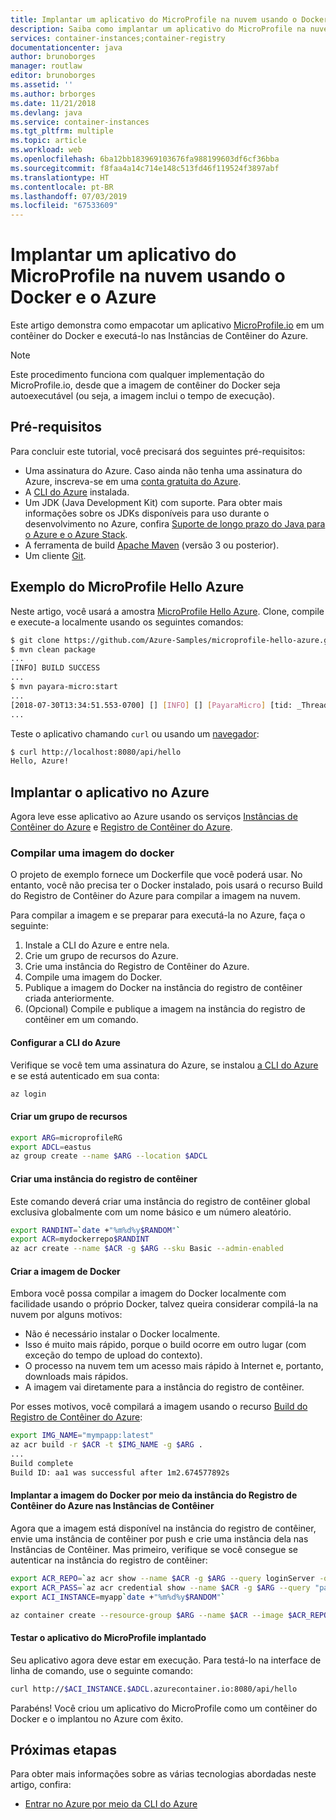 ```yaml
---
title: Implantar um aplicativo do MicroProfile na nuvem usando o Docker e o Azure
description: Saiba como implantar um aplicativo do MicroProfile na nuvem usando o Docker e as Instâncias de Contêiner do Azure.
services: container-instances;container-registry
documentationcenter: java
author: brunoborges
manager: routlaw
editor: brunoborges
ms.assetid: ''
ms.author: brborges
ms.date: 11/21/2018
ms.devlang: java
ms.service: container-instances
ms.tgt_pltfrm: multiple
ms.topic: article
ms.workload: web
ms.openlocfilehash: 6ba12bb183969103676fa988199603df6cf36bba
ms.sourcegitcommit: f8faa4a14c714e148c513fd46f119524f3897abf
ms.translationtype: HT
ms.contentlocale: pt-BR
ms.lasthandoff: 07/03/2019
ms.locfileid: "67533609"
---
```

# <a name="deploy-a-microprofile-app-to-the-cloud-by-using-docker-and-azure"></a>Implantar um aplicativo do MicroProfile na nuvem usando o Docker e o Azure

Este artigo demonstra como empacotar um aplicativo [MicroProfile.io] em um contêiner do Docker e executá-lo nas Instâncias de Contêiner do Azure.

> [!NOTE]
> Este procedimento funciona com qualquer implementação do MicroProfile.io, desde que a imagem de contêiner do Docker seja autoexecutável (ou seja, a imagem inclui o tempo de execução).

## <a name="prerequisites"></a>Pré-requisitos

Para concluir este tutorial, você precisará dos seguintes pré-requisitos:

* Uma assinatura do Azure. Caso ainda não tenha uma assinatura do Azure, inscreva-se em uma [conta gratuita do Azure].
* A [CLI do Azure] instalada.
* Um JDK (Java Development Kit) com suporte. Para obter mais informações sobre os JDKs disponíveis para uso durante o desenvolvimento no Azure, confira [Suporte de longo prazo do Java para o Azure e o Azure Stack](https://aka.ms/azure-jdks).
* A ferramenta de build [Apache Maven] (versão 3 ou posterior).
* Um cliente [Git].

## <a name="microprofile-hello-azure-sample"></a>Exemplo do MicroProfile Hello Azure

Neste artigo, você usará a amostra [MicroProfile Hello Azure](https://github.com/azure-samples/microprofile-hello-azure). Clone, compile e execute-a localmente usando os seguintes comandos:

```bash
$ git clone https://github.com/Azure-Samples/microprofile-hello-azure.git
$ mvn clean package
...
[INFO] BUILD SUCCESS
...
$ mvn payara-micro:start
...
[2018-07-30T13:34:51.553-0700] [] [INFO] [] [PayaraMicro] [tid: _ThreadID=1 _ThreadName=main] [timeMillis: 1532982891553] [levelValue: 800] Payara Micro  5.182 #badassmicrofish (build 303) ready in 10,304 (ms)
...
```

Teste o aplicativo chamando `curl` ou usando um [navegador](http://localhost:8080/api/hello):

```bash
$ curl http://localhost:8080/api/hello
Hello, Azure!
```

## <a name="deploy-the-app-to-azure"></a>Implantar o aplicativo no Azure

Agora leve esse aplicativo ao Azure usando os serviços [Instâncias de Contêiner do Azure] e [Registro de Contêiner do Azure].

### <a name="build-a-docker-image"></a>Compilar uma imagem do docker

O projeto de exemplo fornece um Dockerfile que você poderá usar. No entanto, você não precisa ter o Docker instalado, pois usará o recurso Build do Registro de Contêiner do Azure para compilar a imagem na nuvem.

Para compilar a imagem e se preparar para executá-la no Azure, faça o seguinte:

1. Instale a CLI do Azure e entre nela.
1. Crie um grupo de recursos do Azure.
1. Crie uma instância do Registro de Contêiner do Azure.
1. Compile uma imagem do Docker.
1. Publique a imagem do Docker na instância do registro de contêiner criada anteriormente.
1. (Opcional) Compile e publique a imagem na instância do registro de contêiner em um comando.


#### <a name="set-up-the-azure-cli"></a>Configurar a CLI do Azure

Verifique se você tem uma assinatura do Azure, se instalou [a CLI do Azure](https://docs.microsoft.com/cli/azure/install-azure-cli?view=azure-cli-latest) e se está autenticado em sua conta:

```bash
az login
```

#### <a name="create-a-resource-group"></a>Criar um grupo de recursos

```bash
export ARG=microprofileRG
export ADCL=eastus
az group create --name $ARG --location $ADCL
```

#### <a name="create-a-container-registry-instance"></a>Criar uma instância do registro de contêiner

Este comando deverá criar uma instância do registro de contêiner global exclusiva globalmente com um nome básico e um número aleatório.

```bash
export RANDINT=`date +"%m%d%y$RANDOM"`
export ACR=mydockerrepo$RANDINT
az acr create --name $ACR -g $ARG --sku Basic --admin-enabled
```

#### <a name="build-the-docker-image"></a>Criar a imagem de Docker

Embora você possa compilar a imagem do Docker localmente com facilidade usando o próprio Docker, talvez queira considerar compilá-la na nuvem por alguns motivos:

* Não é necessário instalar o Docker localmente.
* Isso é muito mais rápido, porque o build ocorre em outro lugar (com exceção do tempo de upload do contexto).
* O processo na nuvem tem um acesso mais rápido à Internet e, portanto, downloads mais rápidos.
* A imagem vai diretamente para a instância do registro de contêiner.

Por esses motivos, você compilará a imagem usando o recurso [Build do Registro de Contêiner do Azure]:

```bash
export IMG_NAME="mympapp:latest"
az acr build -r $ACR -t $IMG_NAME -g $ARG .
...
Build complete
Build ID: aa1 was successful after 1m2.674577892s
```

#### <a name="deploy-the-docker-image-from-the-azure-container-registry-instance-to-container-instances"></a>Implantar a imagem do Docker por meio da instância do Registro de Contêiner do Azure nas Instâncias de Contêiner

Agora que a imagem está disponível na instância do registro de contêiner, envie uma instância de contêiner por push e crie uma instância dela nas Instâncias de Contêiner. Mas primeiro, verifique se você consegue se autenticar na instância do registro de contêiner:

```bash
export ACR_REPO=`az acr show --name $ACR -g $ARG --query loginServer -o tsv`
export ACR_PASS=`az acr credential show --name $ACR -g $ARG --query "passwords[0].value" -o tsv`
export ACI_INSTANCE=myapp`date +"%m%d%y$RANDOM"`

az container create --resource-group $ARG --name $ACR --image $ACR_REPO/$IMG_NAME --cpu 1 --memory 1 --registry-login-server $ACR_REPO --registry-username $ACR --registry-password $ACR_PASS --dns-name-label $ACI_INSTANCE --ports 8080
```

#### <a name="test-your-deployed-microprofile-application"></a>Testar o aplicativo do MicroProfile implantado

Seu aplicativo agora deve estar em execução. Para testá-lo na interface de linha de comando, use o seguinte comando:

```bash
curl http://$ACI_INSTANCE.$ADCL.azurecontainer.io:8080/api/hello
````

Parabéns! Você criou um aplicativo do MicroProfile como um contêiner do Docker e o implantou no Azure com êxito.

## <a name="next-steps"></a>Próximas etapas

Para obter mais informações sobre as várias tecnologias abordadas neste artigo, confira:

* [Entrar no Azure por meio da CLI do Azure](/azure/xplat-cli-connect)

<!-- URL List -->

[Build do Registro de Contêiner do Azure]: https://docs.microsoft.com/azure/container-registry/container-registry-build-overview
[MicroProfile.io]: https://microprofile.io
[CLI do Azure]: /cli/azure/overview
[Azure for Java Developers]: https://docs.microsoft.com/java/azure/
[Azure portal]: https://portal.azure.com/
[conta gratuita do Azure]: https://azure.microsoft.com/pricing/free-trial/
[Git]: https://github.com/
[Apache Maven]: http://maven.apache.org/
[Java Development Kit (JDK)]: https://aka.ms/azure-jdks
<!-- http://www.oracle.com/technetwork/java/javase/downloads/ -->
[Instâncias de Contêiner do Azure]: https://docs.microsoft.com/azure/container-instances/
[Registro de Contêiner do Azure]:  https://docs.microsoft.com/azure/container-registry
